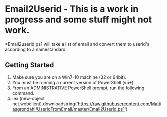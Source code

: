 # Email2Userid - This is a work in progress and some stuff might not work.
*Email2userid.ps1 will take a list of email and convert them to userid's according to a namestandard.

## Getting Started
1. Make sure you are on a Win7-10 machine (32 or 64bit). 
2. You must be running a current version of PowerShell (v5+).
3. From an ADMINISTRATIVE PowerShell prompt, run the following command. 
4. iex (new-object net.webclient).downloadstring('https://raw.githubusercontent.com/Mattiasgrondahl/UseridFromEmail/master/Email2Userid.ps1')
